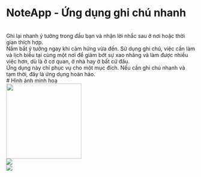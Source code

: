 # NoteApp - Ứng dụng ghi chú nhanh
<br>
Ghi lại nhanh ý tưởng trong đầu bạn và nhận lời nhắc sau ở nơi hoặc thời gian thích hợp. 
<br>
Nắm bắt ý tưởng ngay khi cảm hứng vừa đến. Sử dụng ghi chú, việc cần làm và lịch biểu tại cùng một nơi để giảm bớt sự xao nhãng và làm được nhiều việc hơn, dù là ở cơ quan, ở nhà hay ở bất cứ đâu.
<br>
Ứng dụng này chỉ phục vụ cho một mục đích. Nếu cần ghi chú nhanh và tạm thời, đây là ứng dụng hoàn hảo.
<br>
# Hình ảnh minh hoạ
<br>
<img style="width: 200px;" src="https://user-images.githubusercontent.com/75366637/169443058-b11657b2-8864-48dc-9b4b-a7e3229b1836.png" />
<br>
<img src="https://user-images.githubusercontent.com/75366637/169443102-68bf89df-87a7-41df-9d06-f8627547569c.png" />
<br>
<img src="https://user-images.githubusercontent.com/75366637/169443127-520571b8-b724-4041-8197-875f46594da1.png" />
